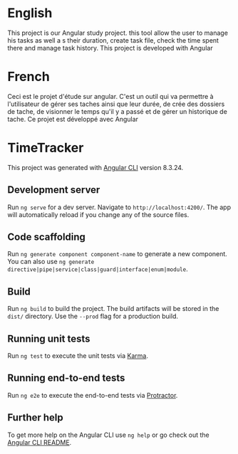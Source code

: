 # English 
This project is our Angular study project. this tool allow the user to manage his tasks as well a s their duration, create task file, check the time spent there and manage task history. This project is developed with Angular

# French
Ceci est le projet d'étude sur angular. C'est un outil qui va permettre à l'utilisateur de gérer ses taches ainsi que leur durée, de crée des dossiers de tache, de visionner le temps qu'il y a passé et de gérer un historique de tache. Ce projet est développé avec Angular



# TimeTracker

This project was generated with [Angular CLI](https://github.com/angular/angular-cli) version 8.3.24.

## Development server

Run `ng serve` for a dev server. Navigate to `http://localhost:4200/`. The app will automatically reload if you change any of the source files.

## Code scaffolding

Run `ng generate component component-name` to generate a new component. You can also use `ng generate directive|pipe|service|class|guard|interface|enum|module`.

## Build

Run `ng build` to build the project. The build artifacts will be stored in the `dist/` directory. Use the `--prod` flag for a production build.

## Running unit tests

Run `ng test` to execute the unit tests via [Karma](https://karma-runner.github.io).

## Running end-to-end tests

Run `ng e2e` to execute the end-to-end tests via [Protractor](http://www.protractortest.org/).

## Further help

To get more help on the Angular CLI use `ng help` or go check out the [Angular CLI README](https://github.com/angular/angular-cli/blob/master/README.md).
